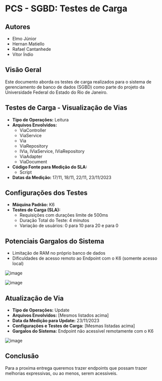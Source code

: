 # PCS - SGBD: Testes de Carga

## Autores
- Elmo Júnior
- Hernan Matiello
- Rafael Cantanhede
- Vitor Índio

## Visão Geral
Este documento aborda os testes de carga realizados para o sistema de gerenciamento de banco de dados (SGBD) como parte do projeto da Universidade Federal do Estado do Rio de Janeiro.

## Testes de Carga - Visualização de Vias
- **Tipo de Operações:** Leitura
- **Arquivos Envolvidos:**
  - ViaController
  - ViaService
  - Via
  - ViaRepository
  - IVia, IViaService, IViaRepository
  - ViaAdapter
  - ViaDocument
- **Código Fonte para Medição do SLA:**
  - Script
- **Datas da Medição:** 17/11, 18/11, 22/11, 23/11/2023

  

## Configurações dos Testes
- **Máquina Padrão:** K6
- **Testes de Carga (SLA):**
  - Requisições com durações limite de 500ms
  - Duração Total do Teste: 4 minutos
  - Variação de usuários: 0 para 10 para 20 e para 0


## Potenciais Gargalos do Sistema
- Limitação de RAM no próprio banco de dados
- Dificuldades de acesso remoto ao Endpoint com o K6 (somente acesso local)

![image](https://github.com/rafael-ventura/cume-brasil/assets/28628701/204880cc-7866-4f74-a728-f9b0467317a4)

![image](https://github.com/rafael-ventura/cume-brasil/assets/28628701/a9161813-97fc-4c1e-a7e1-81f6fe44bbe6)



## Atualização de Via
- **Tipo de Operações:** Update
- **Arquivos Envolvidos:** [Mesmos listados acima]
- **Data da Medição para Update:** 23/11/2023
- **Configurações e Testes de Carga:** [Mesmas listadas acima]
- **Gargalos do Sistema:** Endpoint não acessível remotamente com o K6

![image](https://github.com/rafael-ventura/cume-brasil/assets/28628701/bb9af839-4dbb-4cfa-add4-76079e5a0ab1)

## Conclusão
Para a proxima entrega queremos trazer endpoints que possam trazer melhorias expressivas, ou ao menos, serem acessiveis.

